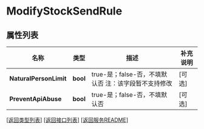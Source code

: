 # ModifyStockSendRule

## 属性列表

名称 | 类型 | 描述 | 补充说明
------------ | ------------- | ------------- | -------------
**NaturalPersonLimit** | **bool** | true-是；false-否，不填默认否 注：该字段暂不支持修改 | [可选] 
**PreventApiAbuse** | **bool** | true-是；false-否，不填默认否 | [可选] 

[\[返回类型列表\]](README.md#类型列表)
[\[返回接口列表\]](README.md#接口列表)
[\[返回服务README\]](README.md)


